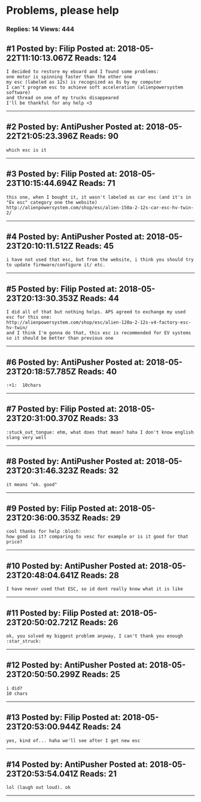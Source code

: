 # Problems, please help

### Replies: 14 Views: 444

## \#1 Posted by: Filip Posted at: 2018-05-22T11:10:13.067Z Reads: 124

```
I decided to restore my eboard and I found some problems:
one motor is spinning faster than the other one
my esc (labeled as 12s) is recognized as 8s by my computer
I can't program esc to achieve soft acceleration (alienpowersystem software)
and thread on one of my trucks disappeared 
I'll be thankful for any help <3
```

---
## \#2 Posted by: AntiPusher Posted at: 2018-05-22T21:05:23.396Z Reads: 90

```
which esc is it
```

---
## \#3 Posted by: Filip Posted at: 2018-05-23T10:15:44.694Z Reads: 71

```
this one, when I bought it, it wasn't labeled as car esc (and it's in "Ev esc" category one the website)
http://alienpowersystem.com/shop/esc/alien-150a-2-12s-car-esc-hv-twin-2/
```

---
## \#4 Posted by: AntiPusher Posted at: 2018-05-23T20:10:11.512Z Reads: 45

```
i have not used that esc, but from the website, i think you should try to update firmware/configure it/ etc.
```

---
## \#5 Posted by: Filip Posted at: 2018-05-23T20:13:30.353Z Reads: 44

```
I did all of that but nothing helps. APS agreed to exchange my used esc for this one:
http://alienpowersystem.com/shop/esc/alien-120a-2-12s-v4-factory-esc-hv-twin/
and I think I'm gonna do that, this esc is recommended for EV systems so it should be better than previous one
```

---
## \#6 Posted by: AntiPusher Posted at: 2018-05-23T20:18:57.785Z Reads: 40

```
:+1:  10chars
```

---
## \#7 Posted by: Filip Posted at: 2018-05-23T20:31:00.370Z Reads: 33

```
:stuck_out_tongue: ehm, what does that mean? haha I don't know english slang very well
```

---
## \#8 Posted by: AntiPusher Posted at: 2018-05-23T20:31:46.323Z Reads: 32

```
it means "ok. good"
```

---
## \#9 Posted by: Filip Posted at: 2018-05-23T20:36:00.353Z Reads: 29

```
cool thanks for help :blush:
how good is it? comparing to vesc for example or is it good for that price?
```

---
## \#10 Posted by: AntiPusher Posted at: 2018-05-23T20:48:04.641Z Reads: 28

```
I have never used that ESC, so id dont really know what it is like
```

---
## \#11 Posted by: Filip Posted at: 2018-05-23T20:50:02.721Z Reads: 26

```
ok, you solved my biggest problem anyway, I can't thank you enough :star_struck:
```

---
## \#12 Posted by: AntiPusher Posted at: 2018-05-23T20:50:50.299Z Reads: 25

```
i did?
10 chars
```

---
## \#13 Posted by: Filip Posted at: 2018-05-23T20:53:00.944Z Reads: 24

```
yes, kind of... haha we'll see after I get new esc
```

---
## \#14 Posted by: AntiPusher Posted at: 2018-05-23T20:53:54.041Z Reads: 21

```
lol (laugh out loud). ok
```

---
